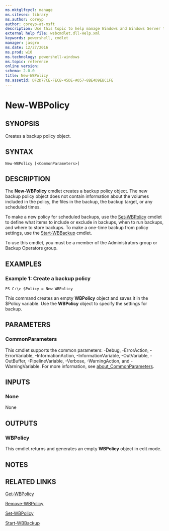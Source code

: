 ```yaml
---
ms.mktglfcycl: manage
ms.sitesec: library
ms.author: coreyp
author: coreyp-at-msft
description: Use this topic to help manage Windows and Windows Server technologies with Windows PowerShell.
external help file: wsbcmdlet.dll-Help.xml
keywords: powershell, cmdlet
manager: jasgro
ms.date: 12/27/2016
ms.prod: w10
ms.technology: powershell-windows
ms.topic: reference
online version: 
schema: 2.0.0
title: New-WBPolicy
ms.assetid: DF2D77CE-FECB-45DE-A057-8BE4D9EBC1FE
---
```


# New-WBPolicy

## SYNOPSIS
Creates a backup policy object.

## SYNTAX

```
New-WBPolicy [<CommonParameters>]
```

## DESCRIPTION
The **New-WBPolicy** cmdlet creates a backup policy object.
The new backup policy object does not contain information about the volumes included in the policy, the files in the backup, the backup target, or any scheduled times.

To make a new policy for scheduled backups, use the [Set-WBPolicy](./Set-WBPolicy.md) cmdlet to define what items to include or exclude in backups, when to run backups, and where to store backups.
To make a one-time backup from policy settings, use the [Start-WBBackup](./Start-WBBackup.md) cmdlet.

To use this cmdlet, you must be a member of the Administrators group or Backup Operators group.

## EXAMPLES

### Example 1: Create a backup policy
```
PS C:\> $Policy = New-WBPolicy
```

This command creates an empty **WBPolicy** object and saves it in the $Policy variable.
Use the **WBPolicy** object to specify the settings for backup.

## PARAMETERS

### CommonParameters
This cmdlet supports the common parameters: -Debug, -ErrorAction, -ErrorVariable, -InformationAction, -InformationVariable, -OutVariable, -OutBuffer, -PipelineVariable, -Verbose, -WarningAction, and -WarningVariable. For more information, see [about_CommonParameters](http://go.microsoft.com/fwlink/?LinkID=113216).

## INPUTS

### None
None

## OUTPUTS

### WBPolicy
This cmdlet returns and generates an empty **WBPolicy** object in edit mode.

## NOTES

## RELATED LINKS

[Get-WBPolicy](./Get-WBPolicy.md)

[Remove-WBPolicy](./Remove-WBPolicy.md)

[Set-WBPolicy](./Set-WBPolicy.md)

[Start-WBBackup](./Start-WBBackup.md)

